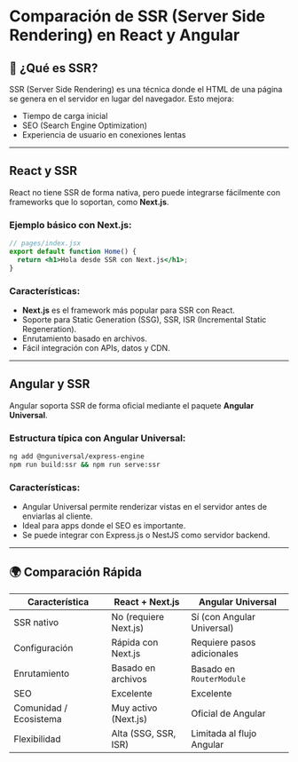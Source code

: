 # Comparación de SSR (Server Side Rendering) en React y Angular

## 🚀 ¿Qué es SSR?
SSR (Server Side Rendering) es una técnica donde el HTML de una página se genera en el servidor en lugar del navegador. Esto mejora:
- Tiempo de carga inicial
- SEO (Search Engine Optimization)
- Experiencia de usuario en conexiones lentas

---

## React y SSR
React no tiene SSR de forma nativa, pero puede integrarse fácilmente con frameworks que lo soportan, como **Next.js**.

### Ejemplo básico con Next.js:
```jsx
// pages/index.jsx
export default function Home() {
  return <h1>Hola desde SSR con Next.js</h1>;
}
```

### Características:
- **Next.js** es el framework más popular para SSR con React.
- Soporte para Static Generation (SSG), SSR, ISR (Incremental Static Regeneration).
- Enrutamiento basado en archivos.
- Fácil integración con APIs, datos y CDN.

---

## Angular y SSR
Angular soporta SSR de forma oficial mediante el paquete **Angular Universal**.

### Estructura típica con Angular Universal:
```bash
ng add @nguniversal/express-engine
npm run build:ssr && npm run serve:ssr
```

### Características:
- Angular Universal permite renderizar vistas en el servidor antes de enviarlas al cliente.
- Ideal para apps donde el SEO es importante.
- Se puede integrar con Express.js o NestJS como servidor backend.

---

## 🌍 Comparación Rápida

| Característica          | React + Next.js         | Angular Universal         |
|--------------------------|--------------------------|----------------------------|
| SSR nativo               | No (requiere Next.js)    | Sí (con Angular Universal) |
| Configuración            | Rápida con Next.js        | Requiere pasos adicionales |
| Enrutamiento             | Basado en archivos       | Basado en `RouterModule`   |
| SEO                      | Excelente                 | Excelente                   |
| Comunidad / Ecosistema   | Muy activo (Next.js)      | Oficial de Angular          |
| Flexibilidad             | Alta (SSG, SSR, ISR)      | Limitada al flujo Angular   |

